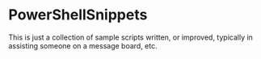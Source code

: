 # PowerShellSnippets

This is just a collection of sample scripts written, or improved, typically in assisting someone on a message board, etc.
